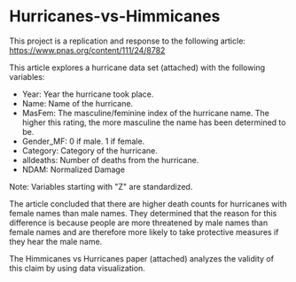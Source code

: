 # Hurricanes-vs-Himmicanes
This project is a replication and response to the following article: https://www.pnas.org/content/111/24/8782

This article explores a hurricane data set (attached) with the following variables:
* Year: Year the hurricane took place.
* Name: Name of the hurricane.
* MasFem: The masculine/feminine index of the hurricane name. The higher this rating, the more masculine the name has been determined to be. 
* Gender_MF: 0 if male. 1 if female.
* Category: Category of the hurricane.
* alldeaths: Number of deaths from the hurricane.
* NDAM: Normalized Damage

Note: Variables starting with "Z" are standardized.

The article concluded that there are higher death counts for hurricanes with female names than male names. They determined that the reason for this difference is because people are more threatened by male names than female names and are therefore more likely to take protective measures if they hear the male name.

The Himmicanes vs Hurricanes paper (attached) analyzes the validity of this claim by using data visualization. 
